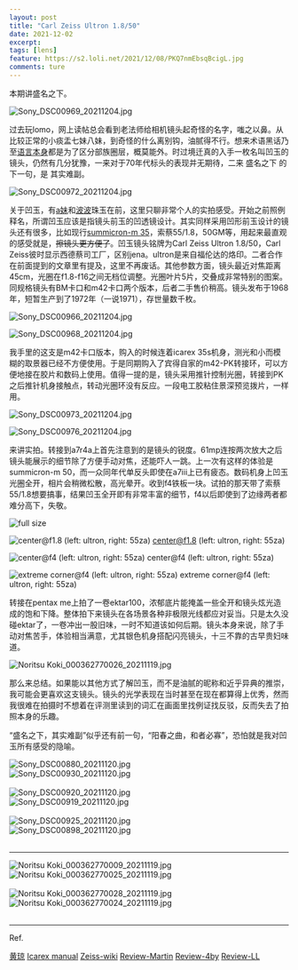 ```yaml
---
layout: post
title: "Carl Zeiss Ultron 1.8/50"
date: 2021-12-02
excerpt: 
tags: [lens]
feature: https://s2.loli.net/2021/12/08/PKQ7nmEbsqBcigL.jpg
comments: ture
---
```



本期讲盛名之下。

![Sony_DSC00969_20211204.jpg](https://s2.loli.net/2021/12/08/E2CYgzUoFMPXJpG.jpg)

过去玩lomo，网上读帖总会看到老法师给相机镜头起奇怪的名字，嗤之以鼻。从比较正常的小痰盂七妹八妹，到奇怪的什么离别钩，油腻得不行。想来术语黑话乃至[语言本身](https://www.merriam-webster.com/dictionary/shibboleth#:~:text=Thesaurus%20for%20More%C2%A0-,Did%20you%20know%3F,-The%20Bible%27s%20Book)都是为了区分部族圈层，概莫能外。时过境迁真的入手一枚名叫凹玉的镜头，仍然有几分犹豫，一来对于70年代标头的表现并无期待，二来 盛名之下 的下一句，是 其实难副。

![Sony_DSC00972_20211204.jpg](https://s2.loli.net/2021/12/08/jzl9tTxh8PIUoFB.jpg)

关于凹玉，有[a妹](https://weibo.com/ttarticle/p/show?id=2309634590025516908756)和[波波](https://www.wavechaser.xyz/optics-imaging/2019/12/ultron50)珠玉在前，这里只聊非常个人的实拍感受。开始之前照例释名，所谓凹玉应该是指镜头前玉的凹透镜设计。其实同样采用凹形前玉设计的镜头还有很多，比如现行[summicron-m 35](https://taikwai.github.io/35cron/)，索蔡55/1.8，50GM等，用起来最直观的感受就是，~~擦镜头更方便了~~。凹玉镜头铭牌为Carl Zeiss Ultron 1.8/50，Carl Zeiss彼时显示西德蔡司工厂，区别jena。ultron是来自福伦达的烙印。二者合作在前面提到的文章里有提及，这里不再废话。其他参数方面，镜头最近对焦距离45cm，光圈在f1.8-f16之间无档位调整。光圈叶片5片，交叠成非常特别的图案。同规格镜头有BM卡口和m42卡口两个版本，后者二手售价稍高。镜头发布于1968年，短暂生产到了1972年（一说1971），存世量数千枚。

![Sony_DSC00966_20211204.jpg](https://s2.loli.net/2021/12/08/VlKNhxtXdn9PrFU.jpg)

![Sony_DSC00968_20211204.jpg](https://s2.loli.net/2021/12/08/PKQ7nmEbsqBcigL.jpg)

我手里的这支是m42卡口版本，购入的时候连着icarex 35s机身，测光和小而模糊的取景器已经不方便使用。于是同期购入了宾得自家的m42-PK转接环，可以方便地接在胶片和数码上使用。值得一提的是，镜头采用推针控制光圈，转接到PK之后推针机身接触点，转动光圈环没有反应。一段电工胶粘住景深预览拨片，一样用。

![Sony_DSC00973_20211204.jpg](https://s2.loli.net/2021/12/08/WPxYZcoAMRya7BI.jpg)

![Sony_DSC00976_20211204.jpg](https://s2.loli.net/2021/12/08/qzr6S4mO715sFVG.jpg)

来讲实拍。转接到a7r4a上首先注意到的是镜头的锐度。61mp连按两次放大之后镜头能展示的细节除了方便手动对焦，还能吓人一跳。上一次有这样的体验是summicron-m 50，而一众同年代单反头即使在a7iii上已有疲态。数码机身上凹玉光圈全开，相片会稍微松散，高光晕开。收到f4铁板一块。试拍的那天带了索蔡55/1.8想要搞事，结果凹玉全开即有非常丰富的细节，f4以后即使到了边缘两者都难分高下，失敬。

![full size](https://s2.loli.net/2021/12/08/yRNeoG9Hju2xsF5.jpg)

![center@f1.8 (left: ultron, right: 55za)](https://s2.loli.net/2021/12/08/ruSebhtPnkw32g7.png)
center@f1.8 (left: ultron, right: 55za)

![center@f4 (left: ultron, right: 55za)](https://s2.loli.net/2021/12/08/tOC5VoU3KjGNHqQ.png)
center@f4 (left: ultron, right: 55za)

![extreme corner@f4 (left: ultron, right: 55za)](https://s2.loli.net/2021/12/08/ZyKL4A9mIiCcqe6.png)
extreme corner@f4 (left: ultron, right: 55za)

转接在pentax me上拍了一卷ektar100，浓郁底片能掩盖一些全开和镜头炫光造成的饱和下降。整体拍下来镜头在各场景各种非极限光线都应对妥当。只是太久没碰ektar了，一卷冲出一股旧味，一时不知道该如何后期。镜头本身来说，除了手动对焦苦手，体验相当满意，尤其银色机身搭配闪亮镜头，十三不靠的古早贵妇味道。

![Noritsu Koki_000362770026_20211119.jpg](https://s2.loli.net/2021/12/08/EjdVJxOZnpe6aqr.jpg)

那么来总结。如果能以其他方式了解凹玉，而不是油腻的昵称和近乎异典的推崇，我可能会更喜欢这支镜头。镜头的光学表现在当时甚至在现在都算得上优秀，然而我很难在拍摄时不想着在评测里读到的词汇在画面里找例证找反驳，反而失去了拍照本身的乐趣。

“盛名之下，其实难副”似乎还有前一句，“阳春之曲，和者必寡”，恐怕就是我对凹玉所有感受的隐喻。

![Sony_DSC00880_20211120.jpg](https://s2.loli.net/2021/12/08/6R728rGJEA3NYXt.jpg)
<br>
![Sony_DSC00930_20211120.jpg](https://s2.loli.net/2021/12/08/Br1pDdPEYmROlUj.jpg)
<br>
<br>
![Sony_DSC00920_20211120.jpg](https://s2.loli.net/2021/12/08/jGFx2VBdeqwiW5N.jpg)
<br>
![Sony_DSC00919_20211120.jpg](https://s2.loli.net/2021/12/08/HtxZlANJsOeWb7h.jpg)
<br>
<br>
![Sony_DSC00925_20211120.jpg](https://s2.loli.net/2021/12/08/qP4kJ9wVhiUo8Bl.jpg)
<br>
![Sony_DSC00898_20211120.jpg](https://s2.loli.net/2021/12/08/ejUmwc2Fq5VBptg.jpg)
<br>
<br>

---


![Noritsu Koki_000362770009_20211119.jpg](https://s2.loli.net/2021/12/08/TcBRNu6y1QrXPO8.jpg)
<br>
![Noritsu Koki_000362770025_20211119.jpg](https://s2.loli.net/2021/12/08/AgD7rtL2WGwIURH.jpg)
<br>
<br>
![Noritsu Koki_000362770028_20211119.jpg](https://s2.loli.net/2021/12/08/HIkfrD4CQN3YtTP.jpg)
<br>
![Noritsu Koki_000362770024_20211119.jpg](https://s2.loli.net/2021/12/08/Ht64C2PEZr8oRTu.jpg)
<br>
<br>

---

Ref.

[黄琼](https://zh.m.wikisource.org/zh-hans/%E5%BE%8C%E6%BC%A2%E6%9B%B8/%E5%8D%B761#:~:text=%E8%80%85%E6%98%93%E6%B1%A1%E3%80%82%E2%80%99-,%E9%98%B3%E6%98%A5%E4%B9%8B%E6%9B%B2%EF%BC%8C%E5%92%8C%E8%80%85%E5%BF%85%E5%AF%A1%EF%BC%8C%E7%9B%9B%E5%90%8D%E4%B9%8B%E4%B8%8B%EF%BC%8C%E5%85%B6%E5%AE%9E%E9%9A%BE%E5%89%AF,-%E3%80%82%5B%E5%9B%9B%5D%E8%BF%91%E9%B2%81)
[Icarex manual](https://www.butkus.org/chinon/zeiss_ikon/zeiss_ikon_icarex/zeiss_ikon_icarex.htm)
[Zeiss-wiki](https://en.wikipedia.org/wiki/Carl_Zeiss_AG)
[Review-Martin](https://medium.com/@martiniphoto/zeiss-50mm-f1-8-ultron-review-180ab82aa020)
[Review-4by](https://fourbillionyears.org/carl-zeiss-ultron-50mm-f-1-8/)
[Review-LL](https://lenslegend.com/carl-zeiss-ultron-50mm-f1-8-lens-review/)